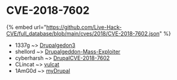 # CVE-2018-7602
{% embed url="https://github.com/Live-Hack-CVE/full_database/blob/main/cves/2018/CVE-2018-7602.json" %}

* 1337g ~> [Drupalgedon3](https://www.alice-snow.ru/2018/database/cve-2018-7602/drupalgedon3-1337g)
* shellord ~> [Drupalgeddon-Mass-Exploiter](https://www.alice-snow.ru/2018/database/cve-2018-7602/drupalgeddon-mass-exploiter-shellord)
* cyberharsh ~> [DrupalCVE-2018-7602](https://www.alice-snow.ru/2018/database/cve-2018-7602/drupalcve-2018-7602-cyberharsh)
* CLincat ~> [vulcat](https://www.alice-snow.ru/2018/database/cve-2018-7602/vulcat-clincat)
* 1AmG0d ~> [myDrupal](https://www.alice-snow.ru/2018/database/cve-2018-7602/mydrupal-1amg0d)